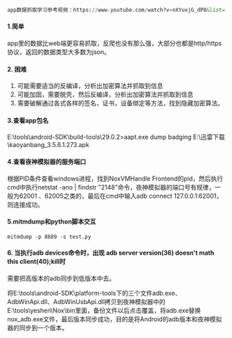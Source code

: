 ```python
app数据抓取学习参考视频：https://www.youtube.com/watch?v=nXYuxjG_dP8&list=PL9iwkwxD1xhz-U6B5blYVjNoOa3WWVYQN&index=47
```

#### 1.简单

​		app里的数据比web端更容易抓取，反爬也没有那么强，大部分也都是http/https协议，返回的数据类型大多数为json。

#### 2. 困难

1. 可能需要适当的反编译，分析出加密算法并抓取到信息
2. 可能加固，需要脱壳，然后反编译，分析出加密算法并抓取到信息
3. 需要破解通过各式各样的签名，证书，设备绑定等方法，找到隐藏加密算法。

#### 3.查看app包名

E:\tools\android-SDK\build-tools\29.0.2>aapt.exe dump badging E:\迅雷下载\kaoyanbang_3.5.6.1.273.apk

#### 4.查看夜神模拟器的服务端口

根据PID条件查看windows进程，找到NoxVMHandle Frontend的pid，然后执行cmd中执行netstat -ano | findstr "2148"命令，夜神模拟器的端口号有规律，一般为62001 、62005之类的，最后在cmd中输入adb connect 127.0.0.1:62001，则连接成功。

#### 5.mitmdump和python脚本交互

```
mitmdump -p 8889 -s test.py
```

#### 6. 当执行adb devices命令时，出现 adb server version(36) doesn't math this client(40);kill时

需要把高版本的adb同步到低版本中去。

将E:\tools\android-SDK\platform-tools下的三个文件adb.exe、AdbWinApi.dll、AdbWinUsbApi.dll拷贝到夜神模拟器中的E:\tools\yeshen\Nox\bin里面，备份文件以后点击覆盖，将adb.exe替换nox_adb.exe文件，最后版本同步成功，目的是将Android的adb版本和夜神模拟器的同步到一个版本。